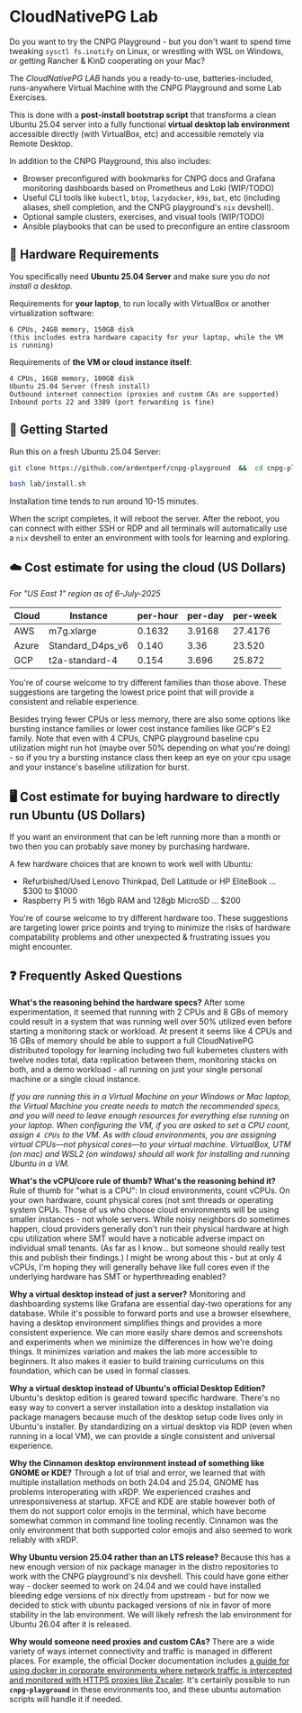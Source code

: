 # CloudNativePG Lab

Do you want to try the CNPG Playground - but you don't want to spend time tweaking `sysctl fs.inotify` on Linux, or wrestling with WSL on Windows, or getting Rancher & KinD cooperating on your Mac?

The *CloudNativePG LAB* hands you a ready-to-use, batteries-included, runs-anywhere Virtual Machine with the CNPG Playground and some Lab Exercises.

This is done with a **post-install bootstrap script** that transforms a clean Ubuntu 25.04 server into a fully functional **virtual desktop lab environment** accessible directly (with VirtualBox, etc) and accessible remotely via Remote Desktop.

In addition to the CNPG Playground, this also includes:
- Browser preconfigured with bookmarks for CNPG docs and Grafana monitoring
  dashboards based on Prometheus and Loki (WIP/TODO)
- Useful CLI tools like `kubectl`, `btop`, `lazydocker`, `k9s`, `bat`, etc
  (including aliases, shell completion, and the CNPG playground's `nix` devshell).
- Optional sample clusters, exercises, and visual tools (WIP/TODO)
- Ansible playbooks that can be used to preconfigure an entire classroom

## 🔧 Hardware Requirements

You specifically need **Ubuntu 25.04 Server** and make sure you *do not install a desktop*.

Requirements for **your laptop**, to run locally with VirtualBox or another virtualization software:

```
6 CPUs, 24GB memory, 150GB disk
(this includes extra hardware capacity for your laptop, while the VM is running)
```

Requirements of **the VM or cloud instance itself**:

```
4 CPUs, 16GB memory, 100GB disk
Ubuntu 25.04 Server (fresh install)
Outbound internet connection (proxies and custom CAs are supported)
Inbound ports 22 and 3389 (port forwarding is fine)
```


## 🎯 Getting Started

Run this on a fresh Ubuntu 25.04 Server:

```bash
git clone https://github.com/ardentperf/cnpg-playground  &&  cd cnpg-playground  &&  git checkout tmp-work
```

```bash
bash lab/install.sh
```

Installation time tends to run around 10-15 minutes.

When the script completes, it will reboot the server. After the reboot, you
can connect with either SSH or RDP and all terminals will automatically use a
`nix` devshell to enter an environment with tools for learning and exploring.


## ☁️ Cost estimate for using the cloud (US Dollars)

*For "US East 1" region as of 6-July-2025*

| Cloud | Instance | per-hour | per-day | per-week |
| --- |  --- | --- | --- | --- |
| AWS | m7g.xlarge | 0.1632  | 3.9168 | 27.4176
| Azure | Standard_D4ps_v6 | 0.140 | 3.36 | 23.520
| GCP | t2a-standard-4 | 0.154 | 3.696 | 25.872

You're of course welcome to try different families than those above. These
suggestions are targeting the lowest price point that will provide a
consistent and reliable experience.

Besides trying fewer CPUs or less memory, there are also some options like
bursting instance families or lower cost instance families like GCP's E2
family. Note that even with 4 CPUs, CNPG playground baseline cpu utilization
might run hot (maybe over 50% depending on what you're doing) - so if you
try a bursting instance class then keep an eye on your cpu usage and your
instance's baseline utilization for burst.

## 🖥️ Cost estimate for buying hardware to directly run Ubuntu (US Dollars)

If you want an environment that can be left running more than a month or two
then you can probably save money by purchasing hardware.

A few hardware choices that are known to work well with Ubuntu:

* Refurbished/Used Lenovo Thinkpad, Dell Latitude or HP EliteBook ... $300 to
  $1000
* Raspberry Pi 5 with 16gb RAM and 128gb MicroSD ... $200

You're of course welcome to try different hardware too. These suggestions are
targeting lower price points and trying to minimize the risks of hardware
compatability problems and other unexpected & frustrating issues you might
encounter.




## ❓ Frequently Asked Questions

**What's the reasoning behind the hardware specs?** After some
experimentation, it seemed that running with 2 CPUs and 8 GBs of memory
could result in a system that was running well over 50% utilized even
before starting a monitoring stack or workload. At present it seems like
4 CPUs and 16 GBs of memory should be able to support a full CloudNativePG
distributed topology for learning including two full kubernetes clusters
with twelve nodes total, data replication between them, monitoring stacks
on both, and a demo workload - all running on just your single personal
machine or a single cloud instance.

*If you are running this in a Virtual Machine on your Windows or Mac laptop,
the Virtual Machine you create needs to match the recommended specs, and you
will need to leave enough resources for everything else running on your
laptop. When configuring the VM, if you are asked to set a CPU count, assign
`4 CPUs` to the VM. As with cloud environments, you are assigning virtual
CPUs—not physical cores—to your virtual machine. VirtualBox, UTM (on mac)
and WSL2 (on windows) should all work for installing and running Ubuntu in a
VM.*


**What's the vCPU/core rule of thumb? What's the reasoning behind it?** Rule
of thumb for "what is a CPU": In cloud environments, count vCPUs. On your own
hardware, count physical cores (not smt threads or operating system CPUs. Those of us
who choose cloud environments will be using smaller instances - not whole
servers. While noisy neighbors do sometimes happen, cloud providers generally
don't run their physical hardware at high cpu utilization where SMT would
have a noticable adverse impact on individual small tenants. (As far as I
know... but someone should really test this and publish their findings.)
I might be wrong about this - but at only 4 vCPUs, I'm hoping they will
generally behave like full cores even if the underlying hardware has SMT
or hyperthreading enabled?

**Why a virtual desktop instead of just a server?** Monitoring and
dashboarding systems like Grafana are essential day-two operations for any
database. While it's possible to forward ports and use a browser elsewhere,
having a desktop environment simplifies things and provides a more consistent
experience. We can more easily share demos and screenshots and experiments
when we minimize the differences in how we're doing things. It minimizes
variation and makes the lab more accessible to beginners. It also makes it
easier to build training curriculums on this foundation, which can be used
in formal classes.

**Why a virtual desktop instead of Ubuntu's official Desktop Edition?**
Ubuntu's desktop edition is geared toward specific hardware. There's no
easy way to convert a server installation into a desktop installation
via package managers because much of the desktop setup code lives only
in Ubuntu's installer. By standardizing on a virtual desktop via RDP
(even when running in a local VM), we can provide a single consistent
and universal experience.

**Why the Cinnamon desktop environment instead of something like GNOME
or KDE?** Through a lot of trial and error, we learned that with multiple
installation methods on both 24.04 and 25.04, GNOME has problems
interoperating with xRDP. We experienced crashes and unresponsiveness
at startup. XFCE and KDE are stable however both of them do not support
color emojis in the terminal, which have become somewhat common in
command line tooling recently. Cinnamon was the only environment that
both supported color emojis and also seemed to work reliably with xRDP.

**Why Ubuntu version 25.04 rather than an LTS release?** Because this
has a new enough version of nix package manager in the distro repositories
to work with the CNPG playground's nix devshell. This could have gone
either way - docker seemed to work on 24.04 and we could have installed
bleeding edge versions of nix directly from upstream - but for now we
decided to stick with ubuntu packaged versions of nix in favor of more
stability in the lab environment. We will likely refresh the lab environment
for Ubuntu 26.04 after it is released.

**Why would someone need proxies and custom CAs?** There are a wide
variety of ways internet connectivity and traffic is managed in different
places. For example, the official Docker documentation includes [a guide
for using docker in corporate environments where network traffic is
intercepted and monitored with HTTPS proxies like
Zscaler](https://docs.docker.com/guides/zscaler/). It's certainly possible
to run **`cnpg-playground`** in these environments too, and these ubuntu
automation scripts will handle it if needed.


